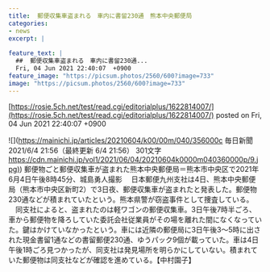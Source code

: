 ```yaml
---
title:  郵便収集車盗まれる　車内に書留230通　熊本中央郵便局  
categories:
- news
excerpt: |
  
feature_text: |
  ##  郵便収集車盗まれる　車内に書留230通...
  Fri, 04 Jun 2021 22:40:07  +0900
feature_image: "https://picsum.photos/2560/600?image=733"
image: "https://picsum.photos/2560/600?image=733"
---
```


[https://rosie.5ch.net/test/read.cgi/editorialplus/1622814007/](https://rosie.5ch.net/test/read.cgi/editorialplus/1622814007/)
posted on Fri, 04 Jun 2021 22:40:07  +0900

<!--more-->

![](https://mainichi.jp/articles/20210604/k00/00m/040/356000c 毎日新聞 2021/6/4 21:56（最終更新 6/4 21:56） 301文字 [https://cdn.mainichi.jp/vol1/2021/06/04/20210604k0000m040360000p/9.jpg)](https://cdn.mainichi.jp/vol1/2021/06/04/20210604k0000m040360000p/9.jpg)) 郵便物ごと郵便収集車が盗まれた熊本中央郵便局＝熊本市中央区で2021年6月4日午後8時45分、城島勇人撮影 　日本郵便九州支社は4日、熊本中央郵便局（熊本市中央区新町2）で3日夜、郵便収集車が盗まれたと発表した。郵便物230通などが積まれていたという。熊本県警が窃盗事件として捜査している。 　同支社によると、盗まれたのは軽ワゴンの郵便収集車。3日午後7時半ごろ、車から郵便物を降ろしていた委託会社従業員がその場を離れた間になくなっていた。鍵はかけていなかったという。車には近隣の郵便局に3日午後3〜5時に出された現金書留1通などの書留郵便230通、ゆうパック9個が載っていた。車は4日午後1時ごろ見つかったが、同支社は発見場所を明らかにしていない。積まれていた郵便物は同支社などが確認を進めている。【中村園子】
